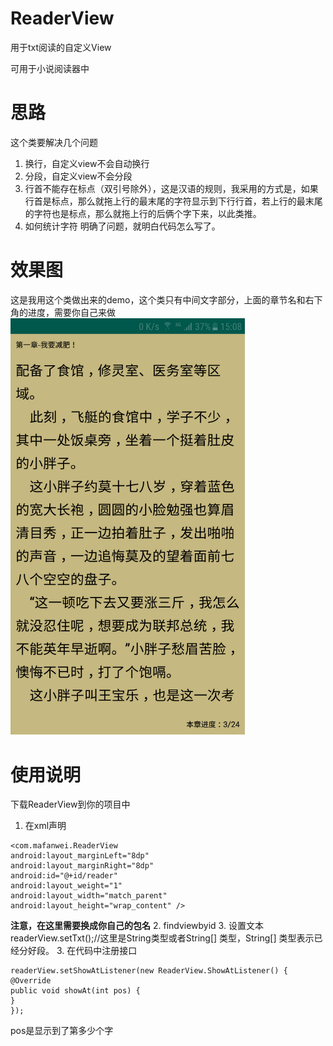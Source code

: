 # ReaderView
用于txt阅读的自定义View

可用于小说阅读器中

# 思路
这个类要解决几个问题
1.	换行，自定义view不会自动换行
2.  分段，自定义view不会分段
3.	行首不能存在标点（双引号除外），这是汉语的规则，我采用的方式是，如果行首是标点，那么就拖上行的最末尾的字符显示到下行行首，若上行的最末尾的字符也是标点，那么就拖上行的后俩个字下来，以此类推。
4.	如何统计字符
明确了问题，就明白代码怎么写了。

# 效果图
这是我用这个类做出来的demo，这个类只有中间文字部分，上面的章节名和右下角的进度，需要你自己来做
<img src="https://github.com/mafanwei/ReaderView/blob/master/Demo%E6%88%AA%E5%9B%BE.png" width=375 alt="效果图"/>

# 使用说明
下载ReaderView到你的项目中

1. 在xml声明
```
<com.mafanwei.ReaderView
android:layout_marginLeft="8dp"
android:layout_marginRight="8dp"
android:id="@+id/reader"
android:layout_weight="1"
android:layout_width="match_parent"
android:layout_height="wrap_content" />
```
**注意，在这里需要换成你自己的包名**
2. findviewbyid
3. 设置文本readerView.setTxt();//这里是String类型或者String[] 类型，String[] 类型表示已经分好段。
3. 在代码中注册接口
```
readerView.setShowAtListener(new ReaderView.ShowAtListener() {
@Override
public void showAt(int pos) {
}
});
```
 pos是显示到了第多少个字
